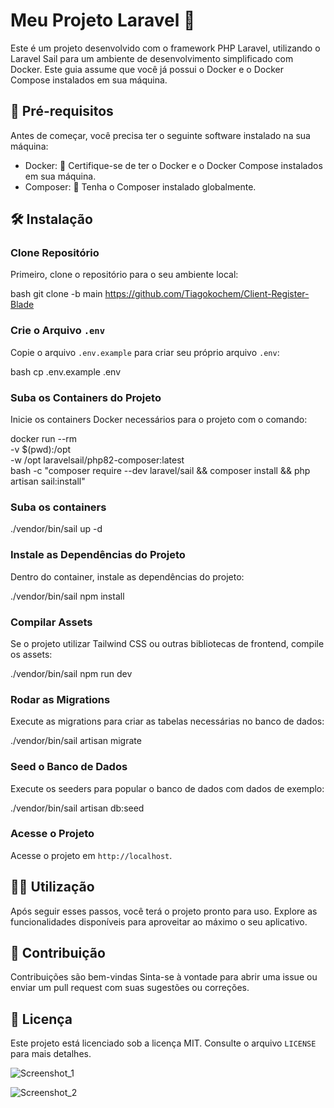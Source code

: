 # Meu Projeto Laravel 💼

Este é um projeto desenvolvido com o framework PHP Laravel, utilizando o Laravel Sail para um ambiente de desenvolvimento simplificado com Docker. Este guia assume que você já possui o Docker e o Docker Compose instalados em sua máquina.

## 🚀 Pré-requisitos

Antes de começar, você precisa ter o seguinte software instalado na sua máquina:

- Docker: 🐳 Certifique-se de ter o Docker e o Docker Compose instalados em sua máquina.
- Composer: 🎼 Tenha o Composer instalado globalmente.

## 🛠️ Instalação

### Clone Repositório

Primeiro, clone o repositório para o seu ambiente local:

bash git clone -b main https://github.com/Tiagokochem/Client-Register-Blade 


### Crie o Arquivo `.env`

Copie o arquivo `.env.example` para criar seu próprio arquivo `.env`:

bash cp .env.example .env


### Suba os Containers do Projeto

Inicie os containers Docker necessários para o projeto com o comando:

docker run --rm \
    -v $(pwd):/opt \
    -w /opt laravelsail/php82-composer:latest \
    bash -c "composer require --dev laravel/sail && composer install && php artisan sail:install"


### Suba os containers

./vendor/bin/sail up -d


### Instale as Dependências do Projeto

Dentro do container, instale as dependências do projeto:

./vendor/bin/sail npm install

### Compilar Assets

Se o projeto utilizar Tailwind CSS ou outras bibliotecas de frontend, compile os assets:

./vendor/bin/sail npm run dev


### Rodar as Migrations

Execute as migrations para criar as tabelas necessárias no banco de dados:

./vendor/bin/sail artisan migrate


### Seed o Banco de Dados

Execute os seeders para popular o banco de dados com dados de exemplo:

./vendor/bin/sail artisan db:seed


### Acesse o Projeto

Acesse o projeto em `http://localhost`. 




## 🧑‍💻 Utilização

Após seguir esses passos, você terá o projeto pronto para uso. Explore as funcionalidades disponíveis para aproveitar ao máximo o seu aplicativo.

## 🙌 Contribuição

Contribuições são bem-vindas Sinta-se à vontade para abrir uma issue ou enviar um pull request com suas sugestões ou correções.

## 📄 Licença

Este projeto está licenciado sob a licença MIT. Consulte o arquivo `LICENSE` para mais detalhes.

![Screenshot_1](https://github.com/Tiagokochem/Client-Register-Blade/assets/57450432/a371a7e5-aa67-4b05-b307-c7b83a3c883d)

![Screenshot_2](https://github.com/Tiagokochem/Client-Register-Blade/assets/57450432/0a04fa2e-3999-48d3-9695-61d00686b92f)

